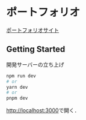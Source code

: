 # ポートフォリオ
[ポートフォリオサイト](https://portfolio-2nlzhmc6w-taiseees-projects.vercel.app/)

## Getting Started

開発サーバーの立ち上げ

```bash
npm run dev
# or
yarn dev
# or
pnpm dev
```

[http://localhost:3000](http://localhost:3000)で開く．
